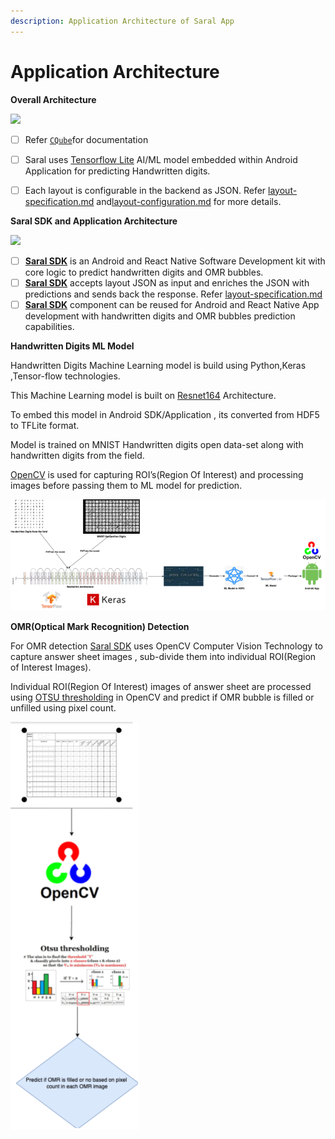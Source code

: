 ```yaml
---
description: Application Architecture of Saral App
---
```


# Application Architecture

**Overall Architecture**

![](../.gitbook/assets/saral\_v1.5.3\_architecture-Architecture-View-Point-1.5.jpg)

* [ ] Refer [`CQube`](https://cqube.sunbird.org)for documentation
* [ ] Saral uses [Tensorflow Lite](https://www.tensorflow.org/lite) AI/ML model embedded within Android Application for predicting Handwritten digits.
* [ ] Each layout is configurable in the backend as JSON. Refer [layout-specification.md](specifications/layout-specification.md "mention") and[layout-configuration.md](../use/layout-configuration.md "mention") for more details.



**Saral SDK and Application Architecture**

![](<../.gitbook/assets/saral\_v1.0\_architecture2-Saral SDKnew.jpg>)

* [ ] [**Saral SDK**](../engage/saral-sdk-source-code-repository.md) is an Android and React Native Software Development kit with core logic to predict  handwritten digits and OMR bubbles.
* [ ] [**Saral SDK**](../engage/saral-sdk-source-code-repository.md) accepts layout JSON as input and enriches the JSON with predictions and sends back the response. Refer [layout-specification.md](specifications/layout-specification.md "mention")
* [ ] [**Saral SDK**](../engage/saral-sdk-source-code-repository.md) component can be reused for Android and React Native App development with handwritten digits and OMR bubbles prediction capabilities.

**Handwritten Digits ML Model**

Handwritten Digits Machine Learning model is build using Python,Keras ,Tensor-flow technologies.

This Machine Learning model is built on [Resnet164](https://arxiv.org/abs/1603.05027) Architecture.

To embed this model in Android SDK/Application , its converted from HDF5 to TFLite format.

Model is trained on MNIST Handwritten digits open data-set along with handwritten digits from the field.

[OpenCV](https://opencv.org/) is used for capturing ROI’s(Region Of Interest) and processing images before passing them to ML model for prediction.

![](<../.gitbook/assets/image (2).gif>)

**OMR(Optical Mark Recognition) Detection**

For OMR detection [Saral SDK](https://saral.sunbird.org/engage/saral-sdk-source-code-repository) uses OpenCV Computer Vision Technology to capture answer sheet images , sub-divide them into individual ROI(Region of Interest Images).

Individual ROI(Region Of Interest) images of answer sheet are processed using [OTSU thresholding](https://learnopencv.com/otsu-thresholding-with-opencv/) in OpenCV and predict if OMR bubble is filled or unfilled using pixel count.

![](../.gitbook/assets/image.gif)
